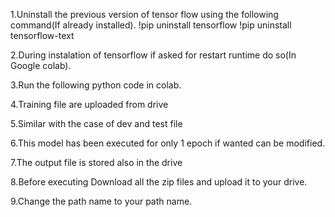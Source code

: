 1.Uninstall the previous version of tensor flow using the following command(If already installed).
!pip uninstall tensorflow
!pip uninstall tensorflow-text

2.During instalation of tensorflow if asked for restart runtime do so(In Google colab).

3.Run the following python code in colab.

4.Training file are uploaded from drive 

5.Similar with the case of dev and test file

6.This model has been executed for only 1 epoch if wanted can be modified.

7.The output file is stored also in the drive

8.Before executing Download all the zip files and upload it to your drive.

9.Change the path name to your path name.
